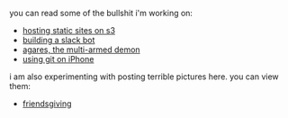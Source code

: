 you can read some of the bullshit i'm working on:

* [hosting static sites on s3](/blogposts/hostingStaticSitesOnS3.md)
* [building a slack bot](/blogposts/mojojojo-bot.md)
* [agares, the multi-armed demon](/blogposts/agares.md)
* [using git on iPhone](/blogposts/workingcopy.md)

i am also experimenting with posting terrible pictures here. you can view them:
* [friendsgiving](/blogposts/personal/friendsgiving.md)